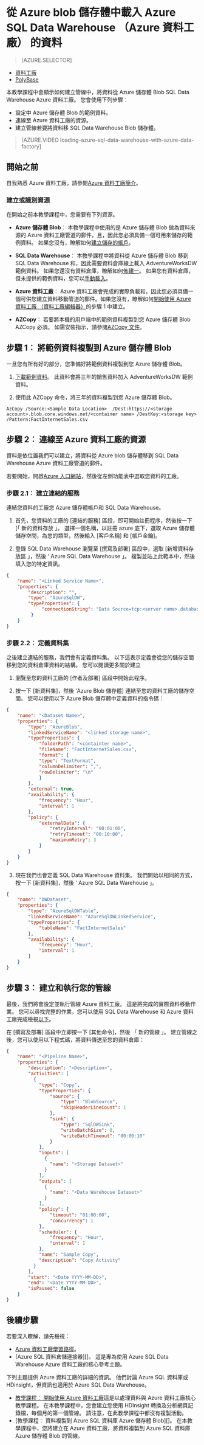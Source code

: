 <properties
   pageTitle="從 Azure blob 儲存體載入 Azure SQL Data Warehouse （Azure 資料工廠） |Microsoft Azure"
   description="瞭解如何載入 Azure 資料工廠的資料"
   services="sql-data-warehouse"
   documentationCenter="NA"
   authors="lodipalm"
   manager="barbkess"
   editor=""
   tags="azure-sql-data-warehouse"/>
<tags
   ms.service="sql-data-warehouse"
   ms.devlang="NA"
   ms.topic="article"
   ms.tgt_pltfrm="NA"
   ms.workload="data-services"
   ms.date="08/16/2016"
   ms.author="lodipalm;barbkess;sonyama"/>

# <a name="load-data-from-azure-blob-storage-into-azure-sql-data-warehouse-azure-data-factory"></a>從 Azure blob 儲存體中載入 Azure SQL Data Warehouse （Azure 資料工廠） 的資料

> [AZURE.SELECTOR]
- [資料工廠](sql-data-warehouse-load-from-azure-blob-storage-with-data-factory.md)
- [PolyBase](sql-data-warehouse-load-from-azure-blob-storage-with-polybase.md)

 本教學課程中會顯示如何建立管線中，將資料從 Azure 儲存體 Blob SQL Data Warehouse Azure 資料工廠。 您會使用下列步驟︰

+ 設定中 Azure 儲存體 Blob 的範例資料。
+ 連線至 Azure 資料工廠的資源。
+ 建立管線若要將資料移 SQL Data Warehouse Blob 儲存體。

>[AZURE.VIDEO loading-azure-sql-data-warehouse-with-azure-data-factory]


## <a name="before-you-begin"></a>開始之前

自我熟悉 Azure 資料工廠，請參閱[Azure 資料工廠簡介][]。

### <a name="create-or-identify-resources"></a>建立或識別資源

在開始之前本教學課程中，您需要有下列資源。

   + **Azure 儲存體 Blob**︰ 本教學課程中使用的是 Azure 儲存體 Blob 做為資料來源的 Azure 資料工廠管道的郵件，且，因此您必須具備一個可用來儲存的範例資料。 如果您沒有，瞭解如何[建立儲存的帳戶][]。

   + **SQL Data Warehouse**︰ 本教學課程中將資料從 Azure 儲存體 Blob 移到 SQL Data Warehouse 和，因此需要資料倉庫線上載入 AdventureWorksDW 範例資料。 如果您還沒有資料倉庫，瞭解如何[佈建一][Create a SQL Data Warehouse]。 如果您有資料倉庫，但未提供的範例資料，您可以[手動載入][Load sample data into SQL Data Warehouse]。

   + **Azure 資料工廠**︰ Azure 資料工廠會完成的實際負載和，因此您必須具備一個可供您建立資料移動管道的郵件。如果您沒有，瞭解如何[開始使用 Azure 資料工廠 （資料工廠編輯器）][]的步驟 1 中建立。

   + **AZCopy**︰ 若要將本機的用戶端中的範例資料複製到您 Azure 儲存體 Blob AZCopy 必須。 如需安裝指示，請參閱[AZCopy 文件][]。

## <a name="step-1-copy-sample-data-to-azure-storage-blob"></a>步驟 1︰ 將範例資料複製到 Azure 儲存體 Blob

一旦您有所有好的部分，您準備好將範例資料複製到您 Azure 儲存體 Blob。

1. [下載範例資料][]。 此資料會將三年的銷售資料加入 AdventureWorksDW 範例資料。

2. 使用此 AZCopy 命令，將三年的資料複製到您 Azure 儲存體 Blob。

````
AzCopy /Source:<Sample Data Location>  /Dest:https://<storage account>.blob.core.windows.net/<container name> /DestKey:<storage key> /Pattern:FactInternetSales.csv
````


## <a name="step-2-connect-resources-to-azure-data-factory"></a>步驟 2︰ 連線至 Azure 資料工廠的資源

資料是依位置我們可以建立，將資料從 Azure blob 儲存體移到 SQL Data Warehouse Azure 資料工廠管道的郵件。

若要開始，開啟[Azure 入口網站][]，然後從左側功能表中選取您資料的工廠。

### <a name="step-21-create-linked-service"></a>步驟 2.1︰ 建立連結的服務

連結您資料的工廠您 Azure 儲存體帳戶和 SQL Data Warehouse。  

1. 首先，您資料的工廠的 [連結的服務] 區段，即可開始註冊程序，然後按一下 [「 新的資料存放 」。 選擇一個名稱，以註冊 azure 底下，選取 Azure 儲存體儲存空間，為您的類型，然後輸入 [客戶名稱] 和 [帳戶金鑰]。

2. 登錄 SQL Data Warehouse 瀏覽至 [撰寫及部署] 區段中，選取 [新增資料存放區 」，然後 ' Azure SQL Data Warehouse 」。 複製並貼上此範本中，然後填入您的特定資訊。

```JSON
{
    "name": "<Linked Service Name>",
    "properties": {
        "description": "",
        "type": "AzureSqlDW",
        "typeProperties": {
             "connectionString": "Data Source=tcp:<server name>.database.windows.net,1433;Initial Catalog=<server name>;Integrated Security=False;User ID=<user>@<servername>;Password=<password>;Connect Timeout=30;Encrypt=True"
         }
    }
}
```

### <a name="step-22-define-the-dataset"></a>步驟 2.2︰ 定義資料集

之後建立連結的服務，我們會有定義資料集。  以下這表示定義會從您的儲存空間移到您的資料倉庫資料的結構。  您可以閱讀更多關於建立

1. 瀏覽至您的資料工廠的 [作者及部署] 區段中開始此程序。

2. 按一下 [新資料集]，然後 'Azure Blob 儲存體] 連結至您的資料工廠的儲存空間。  您可以使用以下 Azure Blob 儲存體中定義資料的指令碼︰

```JSON
{
    "name": "<Dataset Name>",
    "properties": {
        "type": "AzureBlob",
        "linkedServiceName": "<linked storage name>",
        "typeProperties": {
            "folderPath": "<containter name>",
            "fileName": "FactInternetSales.csv",
            "format": {
            "type": "TextFormat",
            "columnDelimiter": ",",
            "rowDelimiter": "\n"
            }
        },
        "external": true,
        "availability": {
            "frequency": "Hour",
            "interval": 1
        },
        "policy": {
            "externalData": {
                "retryInterval": "00:01:00",
                "retryTimeout": "00:10:00",
                "maximumRetry": 3
            }
        }
    }
}
```


3. 現在我們也會定義 SQL Data Warehouse 資料集。  我們開始以相同的方式，按一下 [新資料集]，然後 ' Azure SQL Data Warehouse 」。

```JSON
{
    "name": "DWDataset",
    "properties": {
        "type": "AzureSqlDWTable",
        "linkedServiceName": "AzureSqlDWLinkedService",
        "typeProperties": {
            "tableName": "FactInternetSales"
        },
        "availability": {
            "frequency": "Hour",
            "interval": 1
        }
    }
}
```

## <a name="step-3-create-and-run-your-pipeline"></a>步驟 3︰ 建立和執行您的管線

最後，我們將會設定並執行管線 Azure 資料工廠。  這是將完成的實際資料移動作業。  您可以尋找完整的作業，您可以使用 SQL Data Warehouse 和 Azure 資料工廠完成檢視[以下][Move data to and from Azure SQL Data Warehouse using Azure Data Factory]。

在 [撰寫及部署] 區段中立即按一下 [其他命令]，然後 「 新的管線 」。  建立管線之後，您可以使用以下程式碼，將資料傳送至您的資料倉庫︰

```JSON
{
    "name": "<Pipeline Name>",
    "properties": {
        "description": "<Description>",
        "activities": [
          {
            "type": "Copy",
            "typeProperties": {
                "source": {
                    "type": "BlobSource",
                    "skipHeaderLineCount": 1
                },
                "sink": {
                    "type": "SqlDWSink",
                    "writeBatchSize": 0,
                    "writeBatchTimeout": "00:00:10"
                }
            },
            "inputs": [
              {
                "name": "<Storage Dataset>"
              }
            ],
            "outputs": [
              {
                "name": "<Data Warehouse Dataset>"
              }
            ],
            "policy": {
                "timeout": "01:00:00",
                "concurrency": 1
            },
            "scheduler": {
                "frequency": "Hour",
                "interval": 1
            },
            "name": "Sample Copy",
            "description": "Copy Activity"
          }
        ],
        "start": "<Date YYYY-MM-DD>",
        "end": "<Date YYYY-MM-DD>",
        "isPaused": false
    }
}
```

## <a name="next-steps"></a>後續步驟

若要深入瞭解，請先檢視︰

- [Azure 資料工廠學習路徑][]。
- [Azure SQL 資料倉儲連接器][]。 這是專為使用 Azure SQL Data Warehouse Azure 資料工廠的核心參考主題。


下列主題提供 Azure 資料工廠的詳細的資訊。 他們討論 Azure SQL 資料庫或 HDinsight，但資訊也適用於 Azure SQL Data Warehouse。

- [教學課程︰ 開始使用 Azure 資料工廠][]這是以處理資料與 Azure 資料工廠核心教學課程。 在本教學課程中，您會建立您使用 HDInsight 轉換及分析網頁記錄檔，每個月的第一個管線。 請注意，在此教學課程中都沒有複製活動。
- [教學課程︰ 資料複製到 Azure SQL 資料庫 Azure 儲存體 Blob][]。 在本教學課程中，您將建立在 Azure 資料工廠，將資料複製到 Azure SQL 資料庫 Azure 儲存體 Blob 的管線。


<!--Image references-->

<!--Article references-->
[AZCopy 文件]: ../storage/storage-use-azcopy.md
[Azure SQL 資料倉庫連接器]: ../data-factory/data-factory-azure-sql-data-warehouse-connector.md
[BCP]: sql-data-warehouse-load-with-bcp.md
[Create a SQL Data Warehouse]: sql-data-warehouse-get-started-provision.md
[建立儲存的帳戶]: ../storage/storage-create-storage-account.md#create-a-storage-account
[Data Factory]: sql-data-warehouse-get-started-load-with-azure-data-factory.md
[開始使用 Azure 資料工廠 （資料工廠編輯器）]: ../data-factory/data-factory-build-your-first-pipeline-using-editor.md
[Azure 資料工廠簡介]: ../data-factory/data-factory-introduction.md
[Load sample data into SQL Data Warehouse]: sql-data-warehouse-load-sample-databases.md
[Move data to and from Azure SQL Data Warehouse using Azure Data Factory]: ../data-factory/data-factory-azure-sql-data-warehouse-connector.md
[PolyBase]: sql-data-warehouse-get-started-load-with-polybase.md
[教學課程︰ 將資料從 Azure 儲存體 Blob 複製到 Azure SQL 資料庫]: ../data-factory/data-factory-copy-data-from-azure-blob-storage-to-sql-database.md
[教學課程︰ 開始使用 Azure 資料工廠]: ../data-factory/data-factory-build-your-first-pipeline.md

<!--MSDN references-->

<!--Other Web references-->
[Azure 資料工廠學習路徑]: https://azure.microsoft.com/documentation/learning-paths/data-factory
[Azure 入口網站]: https://portal.azure.com
[下載範例資料]: https://migrhoststorage.blob.core.windows.net/adfsample/FactInternetSales.csv
